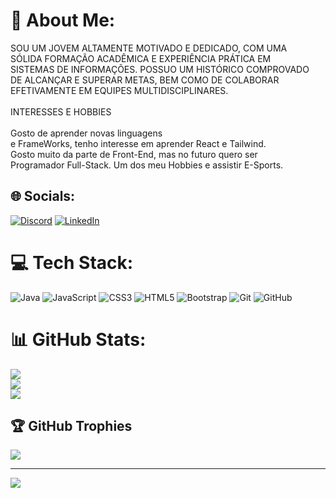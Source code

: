 # 💫 About Me:
SOU UM JOVEM ALTAMENTE MOTIVADO E DEDICADO, COM UMA<br>SÓLIDA FORMAÇÃO ACADÊMICA E EXPERIÊNCIA PRÁTICA EM<br>SISTEMAS DE INFORMAÇÕES. POSSUO UM HISTÓRICO COMPROVADO<br>DE ALCANÇAR E SUPERAR METAS, BEM COMO DE COLABORAR<br>EFETIVAMENTE EM EQUIPES MULTIDISCIPLINARES.<br><br>INTERESSES E HOBBIES<br><br>Gosto de aprender novas linguagens<br>e FrameWorks, tenho interesse em aprender React e Tailwind.<br>Gosto muito da parte de Front-End, mas no futuro quero ser<br>Programador Full-Stack. Um dos meu Hobbies e assistir E-Sports.


## 🌐 Socials:
[![Discord](https://img.shields.io/badge/Discord-%237289DA.svg?logo=discord&logoColor=white)](https://discord.gg/ba._.ka#3799) [![LinkedIn](https://img.shields.io/badge/LinkedIn-%230077B5.svg?logo=linkedin&logoColor=white)](https://linkedin.com/in/https://www.linkedin.com/in/samuel-abreu1/) 

# 💻 Tech Stack:
![Java](https://img.shields.io/badge/java-%23ED8B00.svg?style=for-the-badge&logo=openjdk&logoColor=white) ![JavaScript](https://img.shields.io/badge/javascript-%23323330.svg?style=for-the-badge&logo=javascript&logoColor=%23F7DF1E) ![CSS3](https://img.shields.io/badge/css3-%231572B6.svg?style=for-the-badge&logo=css3&logoColor=white) ![HTML5](https://img.shields.io/badge/html5-%23E34F26.svg?style=for-the-badge&logo=html5&logoColor=white) ![Bootstrap](https://img.shields.io/badge/bootstrap-%238511FA.svg?style=for-the-badge&logo=bootstrap&logoColor=white) ![Git](https://img.shields.io/badge/git-%23F05033.svg?style=for-the-badge&logo=git&logoColor=white) ![GitHub](https://img.shields.io/badge/github-%23121011.svg?style=for-the-badge&logo=github&logoColor=white)
# 📊 GitHub Stats:
![](https://github-readme-stats.vercel.app/api?username=samuel-bot&theme=dark&hide_border=false&include_all_commits=false&count_private=false)<br/>
![](https://github-readme-streak-stats.herokuapp.com/?user=samuel-bot&theme=dark&hide_border=false)<br/>
![](https://github-readme-stats.vercel.app/api/top-langs/?username=samuel-bot&theme=dark&hide_border=false&include_all_commits=false&count_private=false&layout=compact)

## 🏆 GitHub Trophies
![](https://github-profile-trophy.vercel.app/?username=samuel-bot&theme=radical&no-frame=false&no-bg=true&margin-w=4)

---
[![](https://visitcount.itsvg.in/api?id=samuel-bot&icon=0&color=0)](https://visitcount.itsvg.in)

<!-- Proudly created with GPRM ( https://gprm.itsvg.in ) -->
